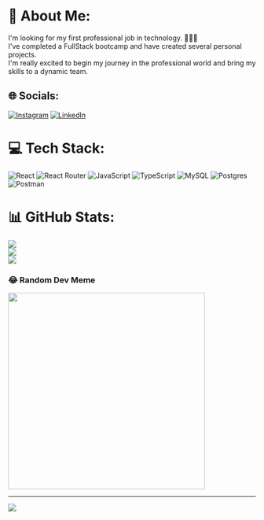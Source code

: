 # 💫 About Me:
I'm looking for my first professional job in technology. 👨🏻‍💻<br>I've completed a FullStack bootcamp and have created several personal projects. <br>I'm really excited to begin my journey in the professional world and bring my skills to a dynamic team.


## 🌐 Socials:
[![Instagram](https://img.shields.io/badge/Instagram-%23E4405F.svg?logo=Instagram&logoColor=white)](https://instagram.com/@charly917) [![LinkedIn](https://img.shields.io/badge/LinkedIn-%230077B5.svg?logo=linkedin&logoColor=white)](https://linkedin.com/in/https://www.linkedin.com/in/carlos-antonio-hernandez-robles-1990021a4/) 

# 💻 Tech Stack:
![React](https://img.shields.io/badge/react-%2320232a.svg?style=for-the-badge&logo=react&logoColor=%2361DAFB) ![React Router](https://img.shields.io/badge/React_Router-CA4245?style=for-the-badge&logo=react-router&logoColor=white) ![JavaScript](https://img.shields.io/badge/javascript-%23323330.svg?style=for-the-badge&logo=javascript&logoColor=%23F7DF1E) ![TypeScript](https://img.shields.io/badge/typescript-%23007ACC.svg?style=for-the-badge&logo=typescript&logoColor=white) ![MySQL](https://img.shields.io/badge/mysql-4479A1.svg?style=for-the-badge&logo=mysql&logoColor=white) ![Postgres](https://img.shields.io/badge/postgres-%23316192.svg?style=for-the-badge&logo=postgresql&logoColor=white) ![Postman](https://img.shields.io/badge/Postman-FF6C37?style=for-the-badge&logo=postman&logoColor=white)
# 📊 GitHub Stats:
![](https://github-readme-stats.vercel.app/api?username=Locoyoccim&theme=react&hide_border=false&include_all_commits=false&count_private=false)<br/>
![](https://github-readme-streak-stats.herokuapp.com/?user=Locoyoccim&theme=react&hide_border=false)<br/>
![](https://github-readme-stats.vercel.app/api/top-langs/?username=Locoyoccim&theme=react&hide_border=false&include_all_commits=false&count_private=false&layout=compact)

### 😂 Random Dev Meme
<img src='https://memer-new.vercel.app/' style="height: 400px;"/>

---
[![](https://visitcount.itsvg.in/api?id=Locoyoccim&icon=0&color=0)](https://visitcount.itsvg.in)

<!-- Proudly created with GPRM ( https://gprm.itsvg.in ) -->